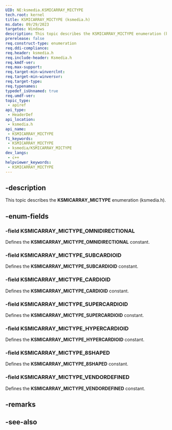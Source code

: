 ```yaml
---
UID: NE:ksmedia.KSMICARRAY_MICTYPE
tech.root: kernel
title: KSMICARRAY_MICTYPE (ksmedia.h)
ms.date: 09/29/2023
targetos: Windows
description: This topic describes the KSMICARRAY_MICTYPE enumeration (ksmedia.h).
prerelease: false
req.construct-type: enumeration
req.ddi-compliance: 
req.header: ksmedia.h
req.include-header: Ksmedia.h
req.kmdf-ver: 
req.max-support: 
req.target-min-winverclnt: 
req.target-min-winversvr: 
req.target-type: 
req.typenames: 
typedef_isUnnamed: true
req.umdf-ver: 
topic_type:
 - apiref
api_type:
 - HeaderDef
api_location:
 - ksmedia.h
api_name:
 - KSMICARRAY_MICTYPE
f1_keywords:
 - KSMICARRAY_MICTYPE
 - ksmedia/KSMICARRAY_MICTYPE
dev_langs:
 - c++
helpviewer_keywords:
 - KSMICARRAY_MICTYPE
---
```


## -description

This topic describes the **KSMICARRAY_MICTYPE** enumeration (ksmedia.h).

## -enum-fields

### -field KSMICARRAY_MICTYPE_OMNIDIRECTIONAL

Defines the **KSMICARRAY_MICTYPE_OMNIDIRECTIONAL** constant.

### -field KSMICARRAY_MICTYPE_SUBCARDIOID

Defines the **KSMICARRAY_MICTYPE_SUBCARDIOID** constant.

### -field KSMICARRAY_MICTYPE_CARDIOID

Defines the **KSMICARRAY_MICTYPE_CARDIOID** constant.

### -field KSMICARRAY_MICTYPE_SUPERCARDIOID

Defines the **KSMICARRAY_MICTYPE_SUPERCARDIOID** constant.

### -field KSMICARRAY_MICTYPE_HYPERCARDIOID

Defines the **KSMICARRAY_MICTYPE_HYPERCARDIOID** constant.

### -field KSMICARRAY_MICTYPE_8SHAPED

Defines the **KSMICARRAY_MICTYPE_8SHAPED** constant.

### -field KSMICARRAY_MICTYPE_VENDORDEFINED

Defines the **KSMICARRAY_MICTYPE_VENDORDEFINED** constant.

## -remarks

## -see-also
